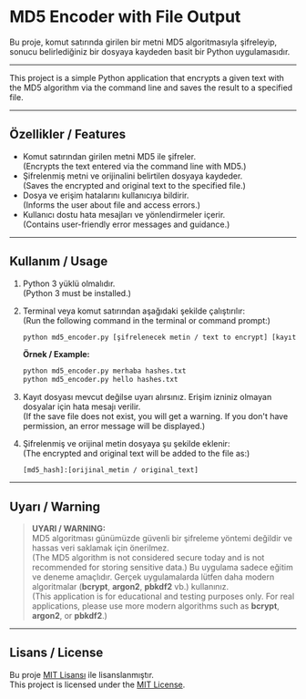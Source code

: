 # MD5 Encoder with File Output

Bu proje, komut satırında girilen bir metni MD5 algoritmasıyla şifreleyip, sonucu belirlediğiniz bir dosyaya kaydeden basit bir Python uygulamasıdır.

---

This project is a simple Python application that encrypts a given text with the MD5 algorithm via the command line and saves the result to a specified file.

---

## Özellikler / Features

- Komut satırından girilen metni MD5 ile şifreler.  
  (Encrypts the text entered via the command line with MD5.)
- Şifrelenmiş metni ve orijinalini belirtilen dosyaya kaydeder.  
  (Saves the encrypted and original text to the specified file.)
- Dosya ve erişim hatalarını kullanıcıya bildirir.  
  (Informs the user about file and access errors.)
- Kullanıcı dostu hata mesajları ve yönlendirmeler içerir.  
  (Contains user-friendly error messages and guidance.)

---

## Kullanım / Usage

1. Python 3 yüklü olmalıdır.  
   (Python 3 must be installed.)
2. Terminal veya komut satırından aşağıdaki şekilde çalıştırılır:  
   (Run the following command in the terminal or command prompt:)

   ```bash
   python md5_encoder.py [şifrelenecek metin / text to encrypt] [kayıt dosyası yolu / save file path]
   ```

   **Örnek / Example:**
   ```bash
   python md5_encoder.py merhaba hashes.txt
   python md5_encoder.py hello hashes.txt
   ```

3. Kayıt dosyası mevcut değilse uyarı alırsınız. Erişim izniniz olmayan dosyalar için hata mesajı verilir.  
   (If the save file does not exist, you will get a warning. If you don't have permission, an error message will be displayed.)
4. Şifrelenmiş ve orijinal metin dosyaya şu şekilde eklenir:  
   (The encrypted and original text will be added to the file as:)
   ```
   [md5_hash]:[orijinal_metin / original_text]
   ```

---

## Uyarı / Warning

> **UYARI / WARNING:**  
> MD5 algoritması günümüzde güvenli bir şifreleme yöntemi değildir ve hassas veri saklamak için önerilmez.  
> (The MD5 algorithm is not considered secure today and is not recommended for storing sensitive data.)
> Bu uygulama sadece eğitim ve deneme amaçlıdır. Gerçek uygulamalarda lütfen daha modern algoritmalar (**bcrypt**, **argon2**, **pbkdf2** vb.) kullanınız.  
> (This application is for educational and testing purposes only. For real applications, please use more modern algorithms such as **bcrypt**, **argon2**, or **pbkdf2**.)

---

## Lisans / License

Bu proje [MIT Lisansı](LICENSE) ile lisanslanmıştır.  
This project is licensed under the [MIT License](LICENSE).
